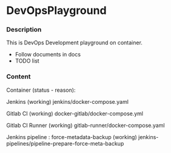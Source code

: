 # DevOpsPlayground
### Description
This is DevOps Development playground on container.
- Follow documents in docs
- TODO list
### Content
Container (status - reason):

Jenkins (working) jenkins/docker-compose.yaml

Gitlab CI (working) docker-gitlab/docker-compose.yml

Gitlab CI Runner (working)  gitlab-runner/docker-compose.yaml

Jenkins pipeline : force-metadata-backup (working)  jenkins-pipelines/pipeline-prepare-force-meta-backup


